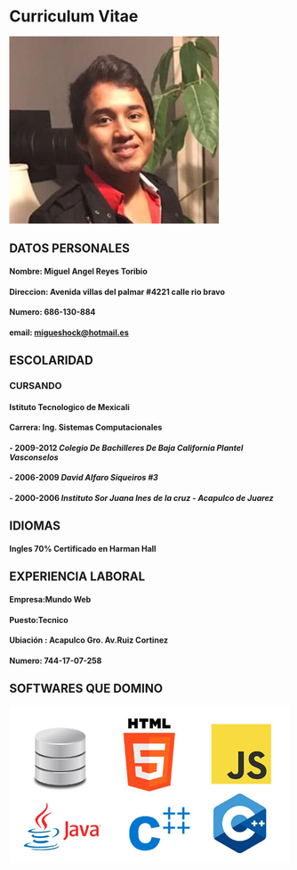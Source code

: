 # **Curriculum Vitae**

![](https://github.com/migueshock/Mi-CVU/blob/master/yo.jpg) 

## DATOS PERSONALES

#### Nombre: Miguel Angel Reyes Toribio
#### Direccion: Avenida villas del palmar  #4221 calle rio bravo
#### Numero: 686-130-884
#### email: migueshock@hotmail.es

## ESCOLARIDAD

### CURSANDO
#### Istituto Tecnologico de Mexicali 
#### Carrera: Ing. Sistemas Computacionales

#### - 2009-2012 *Colegio De Bachilleres De Baja California Plantel Vasconselos*
#### - 2006-2009 *David Alfaro Siqueiros #3*
#### - 2000-2006 *Instituto Sor Juana Ines de la cruz - Acapulco de Juarez*

## IDIOMAS 
#### Ingles 70% Certificado en **Harman Hall**


## EXPERIENCIA LABORAL

#### Empresa:Mundo Web 
#### Puesto:Tecnico
#### Ubiación : Acapulco Gro. Av.Ruiz Cortinez
#### Numero: 744-17-07-258


## SOFTWARES QUE DOMINO

![](https://github.com/migueshock/Mi-CVU/blob/master/lenguajes.jpg)



